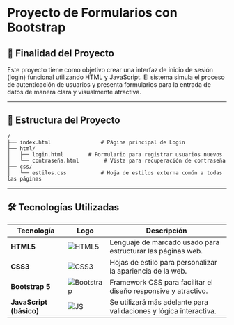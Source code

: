 # Proyecto de Formularios con Bootstrap

## 🎯 Finalidad del Proyecto
Este proyecto tiene como objetivo crear una interfaz de inicio de sesión (login) funcional utilizando HTML y JavaScript. El sistema simula el proceso de autenticación de usuarios y presenta formularios para la entrada de datos de manera clara y visualmente atractiva.

---

## 📁 Estructura del Proyecto

```
/
├── index.html                # Página principal de Login
├── html/
│   ├── login.html        # Formulario para registrar usuarios nuevos
│   └── contraseña.html        # Vista para recuperación de contraseña
├── css/
│   └── estilos.css           # Hoja de estilos externa común a todas las páginas
```

---

## 🛠️ Tecnologías Utilizadas

| Tecnología        | Logo                                                                 | Descripción                                                                 |
|------------------|----------------------------------------------------------------------|-----------------------------------------------------------------------------|
| **HTML5**        | ![HTML5](https://img.icons8.com/color/48/html-5--v1.png)              | Lenguaje de marcado usado para estructurar las páginas web.                |
| **CSS3**         | ![CSS3](https://img.icons8.com/color/48/css3.png)                     | Hojas de estilo para personalizar la apariencia de la web.                 |
| **Bootstrap 5**  | ![Bootstrap](https://img.icons8.com/color/48/bootstrap.png)           | Framework CSS para facilitar el diseño responsive y atractivo.             |
| **JavaScript (básico)** | ![JS](https://img.icons8.com/color/48/javascript--v1.png)      | Se utilizará más adelante para validaciones y lógica interactiva.          |


